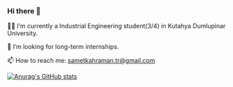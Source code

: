 ### Hi there 👋

<!--
**Tequlas/tequlas** is a ✨ _special_ ✨ repository because its `README.md` (this file) appears on your GitHub profile.

Here are some ideas to get you started:

- 🔭 I’m currently working on ...
- 🌱 I’m currently learning ...
- 👯 I’m looking to collaborate on ...
- 🤔 I’m looking for help with ...
- 💬 Ask me about ...
- 📫 How to reach me: ...
- 😄 Pronouns: ...
- ⚡ Fun fact: ...
-->
👨‍🎓 I’m currently a Industrial Engineering student(3/4) in Kutahya Dumlupinar University.

🚨 I’m looking for long-term internships.

📫 How to reach me: sametkahraman.tr@gmail.com

[![Anurag's GitHub stats](https://github-readme-stats.vercel.app/api?username=tequlas)](https://github.com/anuraghazra/github-readme-stats)
